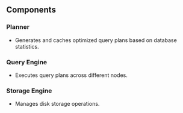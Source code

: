 ## Components
### Planner
- Generates and caches optimized query plans based on database statistics.
### Query Engine
- Executes query plans across different nodes.
### Storage Engine
- Manages disk storage operations.
